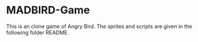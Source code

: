# MADBIRD-Game
This is an clone game of Angry Bird. The sprites and scripts are given in the following folder README.
